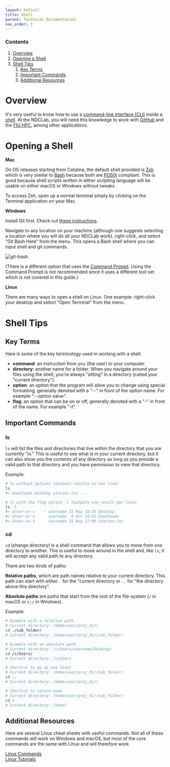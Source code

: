 ```yaml
---
layout: default
title: Shell
parent: Technical Documentation
nav_order: 3
---
```


### Contents
1. [Overview](#overview)
2. [Opening a Shell](#opening-a-shell)
3. [Shell Tips](#shell-tips)
   1. [Key Terms](#key-terms)
   2. [Important Commands](#important-commands)
   3. [Additional Resources](#additional-resources)

# Overview

It's very useful to know how to use a [command-line interface (CLI)](https://en.wikipedia.org/wiki/Command-line_interface) inside a [shell](https://en.wikipedia.org/wiki/Shell_(computing)).  At the NDCLab, you will need this knowledge to work with [GitHub](https://ndclab.github.io/wiki/docs/technical-docs/git_and_github.html) and the [FIU HPC](https://ndclab.github.io/wiki/docs/technical-docs/hpc-doc.html), among other applications.

# Opening a Shell

**Mac**

On OS releases starting from Catalina, the default shell provided is [Zsh](https://en.wikipedia.org/wiki/Z_shell) which is very similar to [Bash](https://en.wikipedia.org/wiki/Bash_(Unix_shell)) because both are [POSIX](https://en.wikipedia.org/wiki/POSIX) compliant. This is good because shell scripts written in either scripting language will be usable on either macOS or Windows without tweaks.

To access Zsh, open up a normal terminal simply by clicking on the Terminal application on your Mac.

**Windows**

Install Git first. Check out [these instructions](https://ndclab.github.io/wiki/docs/technical-docs/git_and_github.html).

Navigate to any location on your machine (although one suggests selecting a location where you will do all your NDCLab work), right-click, and select "Git Bash Here" from the menu. This opens a Bash shell where you can input shell and git commands.

![git-bash](https://raw.githubusercontent.com/NDCLab/wiki/main/docs/_assets/technical/git-bash.png)

(There is a different option that uses the [Command Prompt](https://en.wikipedia.org/wiki/Cmd.exe). Using the Command Prompt is not recommended since it uses a different tool set which is not covered in this guide.)

**Linux**

There are many ways to open a shell on Linux. One example: right-click your desktop and select "Open Terminal" from the menu.


# Shell Tips

## Key Terms

Here is some of the key terminology used in working with a shell:

- **command**: an instruction from you (the user) to your computer.
- **directory**: another name for a folder. When you navigate around your files using the shell, you're always "sitting" in a directory (called your "current directory").
- **option**: an option that the program will allow you to change using special formatting, generally	denoted with a "--" in front of the option name. For example "--option value".
- **flag**: an option that can be on or off, generally denoted with a "-" in front of the name. For example "-t".

## Important Commands

### ls

`ls` will list the files and directories that live within the directory that you are currently "in." This is useful to see what is in your current directory, but it can also show you the contents of any directory as long as you provide a valid path to that directory and you have permission to view that directory.

Example:

```sh
# ls without options (outputs results on one line)
ls
#> Downloads Desktop stories.txt ...

# ls with the flag option -l (outputs one result per line)
ls -l
#> drwxr-xr-x    - username 31 May 10:35 Desktop
#> drwxr-xr-x    - username  9 Oct 14:52 Downloads
#> drwxr-xr-x    - username 25 Aug 17:00 stories.txt
```

### cd

`cd` (change directory) is a shell command that allows you to move from one directory to another. This is useful to move around in the shell and, like `ls`, it will accept any valid path to any directory.

There are two kinds of paths:

**Relative paths**, which are path names relative to your current directory. This path can start with either `.` for the "current directory or `..` for "the directory above this directory".

**Absolute paths** are paths that start from the root of the file-system (`/` in macOS or `c:/` in Windows).

Example:

```sh
# Example with a relative path
# Current directory: /home/user/proj_dir/
cd ./sub_folder/
# Current directory: /home/user/proj_dir/sub_folder/

# Example with an absolute path
# Current directory: /c/Users/username/Desktop/
cd /c/Users/
# Current directory: /c/Users

# Shortcut to go up one level
# Current directory: /home/user/proj_dir/sub_folder/
cd ..
# Current directory: /home/user/proj_dir/

# Shortcut to return home
# Current directory: /home/user/proj_dir/sub_folder/
cd ~
# Current directory: /home/
```

## Additional Resources

Here are several Linux cheat sheets with useful commands. Not all of these commands will work on Windows and macOS, but most of the core commands are the same with Linux and will therefore work.

[Linux Commands](https://www.guru99.com/linux-commands-cheat-sheet.html)<br/>
[Linux Tutorials](https://ryanstutorials.net/linuxtutorial/cheatsheet.php)
